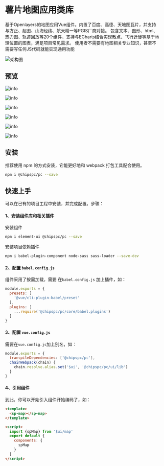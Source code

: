 # 薯片地图应用类库

基于Openlayers的地图应用Vue组件。内置了百度、高德、天地图瓦片，并支持与方正、超图、山海经纬、航天精一等PGIS厂商对接。 
包含文本、图形、html、热力图、轨迹回放等20个组件，支持与ECharts结合实现散点、飞行迁徙等基于地理位置的图表，满足项目常见需求。
 使用者不需要有地图相关专业知识，甚至不需要写任何JS代码就能实现通用功能

![架构图](/sp/img/map/sp-map.png)


## 预览

![info](/sp/img/map/2.jpg)

![info](/sp/img/map/3.jpg)

![info](/sp/img/map/4.jpg)

![info](/sp/img/map/5.jpg)

![info](/sp/img/map/6.jpg)

![info](/sp/img/map/7.jpg)


## 安装

推荐使用 npm 的方式安装，它能更好地和 webpack 打包工具配合使用。
```sh 
npm i @chipspc/pc --save
```

## 快速上手

可以在已有的项目工程中安装，并完成配置。步骤：

#### 1、安装组件库和相关插件

安装组件
```sh 
npm i element-ui @chipspc/pc --save
```

安装项目依赖插件
```sh 
npm i babel-plugin-component node-sass sass-loader --save-dev
```

#### 2、配置 `babel.config.js`

组件采用了按需加载，需要 在`babel.config.js` 加上插件，如：
```js  
module.exports = {
  presets: [
    '@vue/cli-plugin-babel/preset'
  ],
  plugins: [
    ...require('@chipspc/pc/core/babel.plugins')
  ]
}
```

#### 3、配置 `vue.config.js`

需要在`vue.config.js`加上别名，如：

```js 
module.exports = {
  transpileDependencies: ['@chipspc/pc'],
  chainWebpack(chain) {
    chain.resolve.alias.set('$ui', '@chipspc/pc/ui/lib')
  }
}
```

#### 4、引用组件
到此，你可以开始引入组件开始编码了，如：
```html 
<template>
  <sp-map></sp-map>
</template>

<script>
  import {spMap} from '$ui/map'
  export default {
    components: {
      spMap
    }
  }
</script>
```

